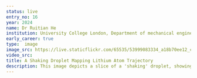 ```yaml
---
status: live
entry_no: 16
year: 2024
name: Dr Ruitian He
institution: University College London, Department of mechanical engineering
early_career: true
type:  image 
image_src: https://live.staticflickr.com/65535/53999083334_a18b70ee12_c_d.jpg
video_src: 
title: A Shaking Droplet Mapping Lithium Atom Trajectory
description: This image depicts a slice of a 'shaking' droplet, showing large fluctuations due to atom motion and gas release during the droplet explosion. We conducted reactive molecular dynamics simulations using LAMMPS to visualize the atom dynamics within the droplet on ARCHER2. The streamline in this image represents the trajectory of lithium atoms over 1 femtosecond, demonstrating rigorous motion of lithium atoms during the explosion. This image was generated using Ovitio post-processing software.
---
```

